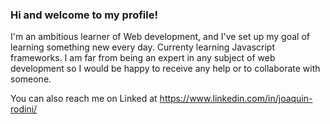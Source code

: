 ### Hi and welcome to my profile!

<!--
**JoaquinR98/JoaquinR98** is a ✨ _special_ ✨ repository because its `README.md` (this file) appears on your GitHub profile.

Here are some ideas to get you started:

- 🔭 I’m currently working on ...
- 🌱 I’m currently learning ...
- 👯 I’m looking to collaborate on ...
- 🤔 I’m looking for help with ...
- 💬 Ask me about ...
- 📫 How to reach me: ...
- 😄 Pronouns: ...
- ⚡ Fun fact: ...
-->
I'm an ambitious learner of Web development, and I've set up my goal of learning something new every day. Currenty learning Javascript frameworks.
I am far from being an expert in any subject of web development so I would be happy to receive any help or to collaborate with someone.

You can also reach me on Linked at https://www.linkedin.com/in/joaquin-rodini/
